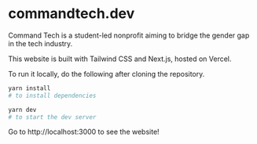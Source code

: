 # commandtech.dev

Command Tech is a student-led nonprofit aiming to bridge the gender gap in the tech industry.

This website is built with Tailwind CSS and Next.js, hosted on Vercel.

To run it locally, do the following after cloning the repository.

```sh
yarn install
# to install dependencies

yarn dev
# to start the dev server
```

Go to http://localhost:3000 to see the website!
